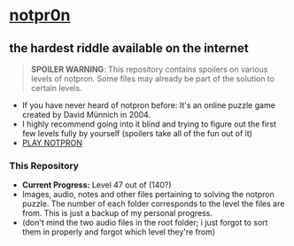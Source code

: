 # [notpr0n](https://notpron.com/notpron/)
## the hardest riddle available on the internet

> **SPOILER WARNING**:
> This repository contains spoilers on various levels of notpron. 
> Some files may already be part of the solution to certain levels. 

- If you have never heard of notpron before: It's an online puzzle game created by David Münnich in 2004.
- I highly recommend going into it blind and trying to figure out the first few levels fully by yourself (spoilers take all of the fun out of it)
- [PLAY NOTPRON](https://notpron.com/notpron/)

### This Repository

- **Current Progress:** Level 47 out of (140?)
- Images, audio, notes and other files pertaining to solving the notpron puzzle. The number of each folder corresponds to the level the files are from. 
This is just a backup of my personal progress.
- (don't mind the two audio files in the root folder; i just forgot to sort them in properly and forgot which level they're from)
